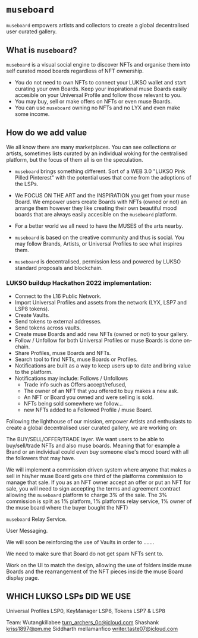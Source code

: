 # `museboard`
`museboard` empowers artists and collectors to create a global decentralised user curated gallery.


## What is `museboard`?
`museboard` is a visual social engine to discover NFTs and organise them into self curated mood boards regardless of NFT ownership.
- You do not need to own NFTs to connect your LUKSO wallet and start curating your own Boards. Keep your inspirational muse Boards easily accesible on your Universal Profile and follow those relevant to you.
- You may buy, sell or make offers on NFTs or even muse Boards.
- You can use `museboard` owning no NFTs and no LYX and even make some income.

## How do we add value

We all know there are many marketplaces. You can see collections or artists, sometimes lists curated by an individual woking for the centralised platform, but the focus of them all is on the speculation. 

- `museboard` brings something different. Sort of a WEB 3.0 "LUKSO Pink Pilled Pinterest" with the potential uses that come from the adoptions of the LSPs. 

- We FOCUS ON THE ART and the INSPIRATION you get from your muse Board. We empower users create Boards with NFTs (owned or not) an arrange them however they like creating their own beautiful mood boards that are always easily accesible on the `museboard` platform. 

- For a better world we all need to have the MUSES of the arts nearby.

- `museboard` is based on the creative community and thus is social. You may follow Brands, Artists, or Universal Profiles to see what inspires them. 
  
- `museboard` is decentralised, permission less and powered by LUKSO standard proposals and blockchain.  

### LUKSO buildup Hackathon 2022 implementation:

- Connect to the L16 Public Network.
- Import Universal Profiles and assets from the network (LYX, LSP7 and LSP8 tokens).
- Create Vaults.
- Send tokens to external addresses.
- Send tokens across vaults.
- Create muse Boards and add new NFTs (owned or not) to your gallery. 
- Follow / Unfollow for both Universal Profiles or muse Boards is done on-chain.
- Share Profiles, muse Boards and NFTs.
- Search tool to find NFTs, muse Boards or Profiles. 
- Notifications are built as a way to keep users up to date and bring value to the platform. 
- Notifications may include: 	Follows / Unfollows
  - Trade info such as Offers accept/refused, 
  - The owner of an NFT that you offered to buy makes a new ask.
  - An NFT or Board you owned and were selling is sold.  
  - NFTs being sold somewhere we follow... 
  - new NFTs added to a Followed Profile / muse Board.

Following the lighthouse of our mission, empower Artists and enthusiasts to create a global decentralised user curated gallery, we are working on:

The BUY/SELL/OFFER/TRADE layer. We want users to be able to buy/sell/trade NFTs and also muse boards. Meaning that for example a Brand or an individual could even buy someone else's mood board with all the followers that may have.

We will implement a commission driven system where anyone that makes a sell in his/her muse Board gets one third of the platforms commission to manage that sale. If you as an NFT owner accept an offer or put an NFT for sale, you will need to sign accepting the terms and agreement contract allowing the `museboard` platform to charge 3% of the sale. The 3% commission is split as 1% platform, 1% platforms relay service, 1% owner of the muse board where the buyer bought the NFT)

`museboard` Relay Service.

User Messaging. 

We will soon be reinforcing the use of Vaults in order to .......

We need to make sure that Board do not get spam NFTs sent to. 

Work on the UI to match the design, allowing the use of folders inside muse Boards and the rearrangement of the NFT pieces inside the muse Board display page. 

## WHICH LUKSO LSPs DID WE USE

Universal Profiles LSP0, KeyManager LSP6, Tokens LSP7 & LSP8


Team:
Wutangkillabee turn_archers_0c@icloud.com
Shashank kriss1897@pm.me
Siddharth 
mellamanfico writer.taste07@icloud.com
